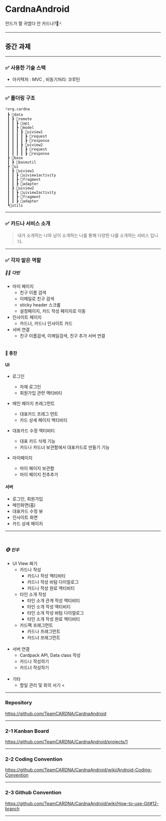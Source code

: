 # CardnaAndroid
안드가 젤 귀엽다 안 카드나?🎴🃏

---
## 중간 과제

---

### ✅ 사용한 기술 스택

- 아키텍처 : MVC , 비동기처리: 코루틴

---

### ✅ 폴더링 구조

```
🃏org.cardna
 ┣ 📂data
 ┃ ┣ 📂remote
 ┃ ┃ ┣ 📂api
 ┃ ┃ ┣ 📂model
 ┃ ┃ ┃ ┣ 📂uiview1
 ┃ ┃ ┃ ┃ ┣ 🎈request
 ┃ ┃ ┃ ┃ ┣ 🎈response
 ┃ ┃ ┃ ┣ 📂uiview2
 ┃ ┃ ┃ ┃ ┣ 🎈request
 ┃ ┃ ┃ ┃ ┣ 🎈response
 ┣ 📂base
 ┃ ┣ 📂baseutil
 ┣ 📂ui 
 ┃ ┣ 📂uiview1
 ┃ ┃ ┣ 🎈uiview1activity
 ┃ ┃ ┣ 🎈fragment
 ┃ ┃ ┣ 🎈adapter
 ┃ ┣ 📂uiview2
 ┃ ┃ ┣ 🎈uiview2activity
 ┃ ┃ ┣ 🎈fragment
 ┃ ┃ ┣ 🎈adapter
 ┗📂utils
 ```

---
### ✅ 카드나 서비스 소개 

> 내가 소개하는 나와 남이 소개하는 나를 통해 다양한 나를 소개하는 서비스 입니다.

---

### ✅ 각자 맡은 역할

##### 🧚‍♀️ 다빈  
- 마이 페이지
    - 친구 이름 검색
    - 이메일로 친구 검색
    - sticky header 스크롤
    - 설정페이지, 카드 작성 페이지로 이동
- 인사이트 페이지 
    - 카드너, 카드나 인사이트 카드
- 서버 연결
    - 친구 이름검색, 이메일검색, 친구 추가 서버 연결
  <br>
 

#### 🙊 종찬

#### UI

- 로그인
  - 자체 로그인
  - 회원가입 관련 액티비티


- 메인 페이지 프래그먼트
  - 대표카드 프레그 먼트
  - 카드 상세 페이지 액티비티
  

- 대표카드 수정 액티비티
  - 대표 카드 삭제 기능
  - 카드나 카드너 보관함에서 대표카드로 만들기 기능


- 마이페이지
  - 마이 페이지 보관함
  - 마이 페이지 친추추가

#### 서버

 - 로그인, 회원가입
 - 메인화면(홈)
 - 대표카드 수정 뷰
 - 인사이트 화면
 - 카드 상세 페이지

---
<br>

##### 🐵 민우  
- UI View 짜기
    - 카드나 작성
        - 카드나 작성 액티비티
        - 카드나 작성 바텀 다이얼로그
        - 카드나 작성 완료 액티비티
    - 타인 소개 작성
        - 타인 소개 관계 작성 액티비티
        - 타인 소개 작성 액티비티
        - 타인 소개 작성 바텀 다이얼로그
        - 타인 소개 작성 완료 액티비티
    - 카드팩 프래그먼트
        - 카드나 프래그먼트
        - 카드너 프래그먼트
  <br>
- 서버 연결
    - Cardpack API, Data class 작성
    - 카드나 작성하기
    - 카드너 작성하기
  <br>
- 기타
    - 할일 관리 및 회의 서기
  <
---

### Repository

https://github.com/TeamCARDNA/CardnaAndroid

---

### 2-1 Kanban Board

https://github.com/TeamCARDNA/CardnaAndroid/projects/1

---

### 2-2 Coding Convention

https://github.com/TeamCARDNA/CardnaAndroid/wiki/Android-Coding-Convention

---

### 2-3 Github Convention

https://github.com/TeamCARDNA/CardnaAndroid/wiki/How-to-use-Git#12-branch

---




